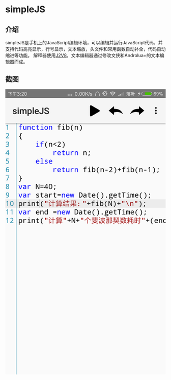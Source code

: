 # simpleJS

## 介绍
simpleJS是手机上的JavaScript编辑环境，可以编辑并运行JavaScript代码，并支持代码高亮显示，行号显示，文本缩放，头文件和常用函数自动补全，代码自动缩进等功能。
解释器使用[J2V8](https://github.com/eclipsesource/J2V8)，文本编辑器通过修改文侠和Androlua+的文本编辑器而成。

## 截图

![编辑器](/screenshots/simpleJS.png)